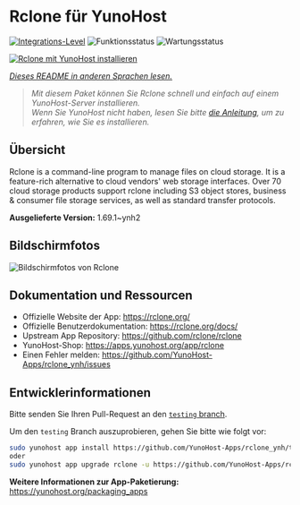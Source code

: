 <!--
N.B.: Diese README wurde automatisch von <https://github.com/YunoHost/apps/tree/master/tools/readme_generator> generiert.
Sie darf NICHT von Hand bearbeitet werden.
-->

# Rclone für YunoHost

[![Integrations-Level](https://apps.yunohost.org/badge/integration/rclone)](https://ci-apps.yunohost.org/ci/apps/rclone/)
![Funktionsstatus](https://apps.yunohost.org/badge/state/rclone)
![Wartungsstatus](https://apps.yunohost.org/badge/maintained/rclone)

[![Rclone mit YunoHost installieren](https://install-app.yunohost.org/install-with-yunohost.svg)](https://install-app.yunohost.org/?app=rclone)

*[Dieses README in anderen Sprachen lesen.](./ALL_README.md)*

> *Mit diesem Paket können Sie Rclone schnell und einfach auf einem YunoHost-Server installieren.*  
> *Wenn Sie YunoHost nicht haben, lesen Sie bitte [die Anleitung](https://yunohost.org/install), um zu erfahren, wie Sie es installieren.*

## Übersicht

Rclone is a command-line program to manage files on cloud storage. It is a feature-rich alternative to cloud vendors' web storage interfaces. Over 70 cloud storage products support rclone including S3 object stores, business & consumer file storage services, as well as standard transfer protocols.

**Ausgelieferte Version:** 1.69.1~ynh2

## Bildschirmfotos

![Bildschirmfotos von Rclone](./doc/screenshots/screenshot.png)

## Dokumentation und Ressourcen

- Offizielle Website der App: <https://rclone.org/>
- Offizielle Benutzerdokumentation: <https://rclone.org/docs/>
- Upstream App Repository: <https://github.com/rclone/rclone>
- YunoHost-Shop: <https://apps.yunohost.org/app/rclone>
- Einen Fehler melden: <https://github.com/YunoHost-Apps/rclone_ynh/issues>

## Entwicklerinformationen

Bitte senden Sie Ihren Pull-Request an den [`testing` branch](https://github.com/YunoHost-Apps/rclone_ynh/tree/testing).

Um den `testing` Branch auszuprobieren, gehen Sie bitte wie folgt vor:

```bash
sudo yunohost app install https://github.com/YunoHost-Apps/rclone_ynh/tree/testing --debug
oder
sudo yunohost app upgrade rclone -u https://github.com/YunoHost-Apps/rclone_ynh/tree/testing --debug
```

**Weitere Informationen zur App-Paketierung:** <https://yunohost.org/packaging_apps>
